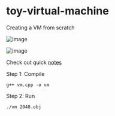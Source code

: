 # toy-virtual-machine
Creating a VM from scratch

![image](https://github.com/user-attachments/assets/106cc476-b3b4-4012-84d2-dfd66bec8a72)


![image](https://github.com/user-attachments/assets/505ddc60-2ddb-4f13-9024-fe088c964025)

Check out quick [notes](./notes.md)


Step 1: Compile

```
g++ vm.cpp -o vm
```

Step 2: Run 

```
./vm 2048.obj
```
